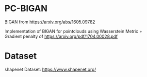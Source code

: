 # PC-BIGAN

BIGAN from https://arxiv.org/abs/1605.09782

Implementation of BIGAN for pointclouds using Wasserstein Metric + Gradient penalty of https://arxiv.org/pdf/1704.00028.pdf

# Dataset

shapenet Dataset: https://www.shapenet.org/
